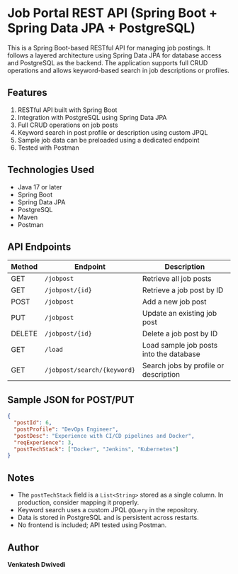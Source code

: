 # Job Portal REST API (Spring Boot + Spring Data JPA + PostgreSQL)

This is a Spring Boot-based RESTful API for managing job postings. It follows a layered architecture using Spring Data JPA for database access and PostgreSQL as the backend. The application supports full CRUD operations and allows keyword-based search in job descriptions or profiles.

## Features

1. RESTful API built with Spring Boot  
2. Integration with PostgreSQL using Spring Data JPA  
3. Full CRUD operations on job posts  
4. Keyword search in post profile or description using custom JPQL  
5. Sample job data can be preloaded using a dedicated endpoint  
6. Tested with Postman

## Technologies Used

- Java 17 or later  
- Spring Boot  
- Spring Data JPA  
- PostgreSQL  
- Maven  
- Postman


## API Endpoints

| Method | Endpoint                    | Description                                |
|--------|-----------------------------|--------------------------------------------|
| GET    | `/jobpost`                  | Retrieve all job posts                     |
| GET    | `/jobpost/{id}`             | Retrieve a job post by ID                  |
| POST   | `/jobpost`                  | Add a new job post                         |
| PUT    | `/jobpost`                  | Update an existing job post                |
| DELETE | `/jobpost/{id}`             | Delete a job post by ID                    |
| GET    | `/load`                     | Load sample job posts into the database    |
| GET    | `/jobpost/search/{keyword}` | Search jobs by profile or description      |

## Sample JSON for POST/PUT

```json
{
  "postId": 6,
  "postProfile": "DevOps Engineer",
  "postDesc": "Experience with CI/CD pipelines and Docker",
  "reqExperience": 3,
  "postTechStack": ["Docker", "Jenkins", "Kubernetes"]
}
```

## Notes

- The `postTechStack` field is a `List<String>` stored as a single column. In production, consider mapping it properly.
- Keyword search uses a custom JPQL `@Query` in the repository.
- Data is stored in PostgreSQL and is persistent across restarts.
- No frontend is included; API tested using Postman.

## Author

**Venkatesh Dwivedi**  

